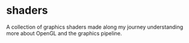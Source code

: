 # shaders
A collection of graphics shaders made along my journey understanding more about OpenGL and the graphics pipeline.
